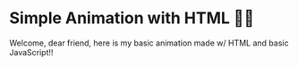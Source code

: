 # Simple Animation with HTML :walking_man:

Welcome, dear friend, here is my basic animation made w/ HTML and basic JavaScript!!

